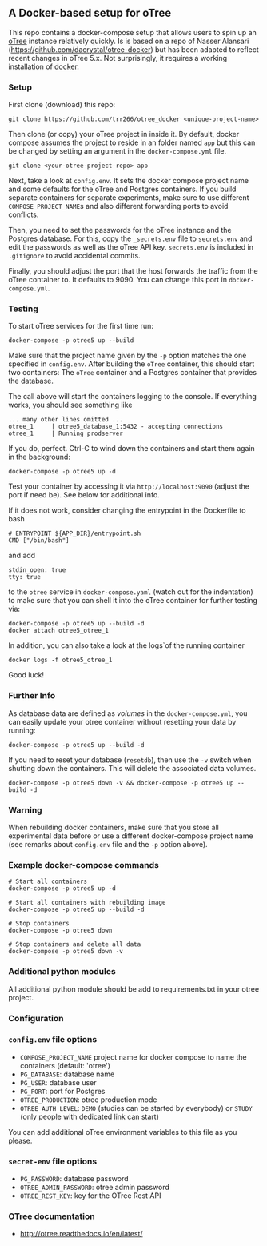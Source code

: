 
## A Docker-based setup for oTree 


This repo contains a docker-compose setup that allows users to spin up an
[oTree](https://www.otree.org) instance relatively quickly. 
Is is based on a repo of Nasser Alansari 
(https://github.com/dacrystal/otree-docker) but has been adapted 
to reflect recent changes in oTree 5.x. Not surprisingly, it requires
a working installation of [docker](https://www.docker.com).


### Setup

First clone (download) this repo:

```
git clone https://github.com/trr266/otree_docker <unique-project-name>
```

Then clone (or copy) your oTree project in inside it. By default, docker
compose assumes the project to reside in an folder named `app` but this
can be changed by setting an argument  in the `docker-compose.yml` file.

```
git clone <your-otree-project-repo> app
```        

Next, take a look at `config.env`. It sets the docker compose project name 
and some defaults for the oTree and Postgres containers. If you build 
separate containers for separate  experiments, make sure to use different 
`COMPOSE_PROJECT_NAME`s  and also different forwarding ports to avoid conflicts.
 
Then, you need to set the passwords for the oTree instance and the 
Postgres database. For this, copy the `_secrets.env` file to `secrets.env`
and edit the passwords as well as the oTree API key. `secrets.env` is 
included in `.gitignore` to avoid accidental commits. 

Finally, you should adjust the port that the host forwards the traffic from
the oTree container to. It defaults to 9090. You can change this port in
`docker-compose.yml`. 


### Testing

To start oTree services for the first time run:

```
docker-compose -p otree5 up --build
```

Make sure that the project name given by the `-p` option matches the one 
specified in `config.env`. After building the `oTree` container, this should 
start two containers: The `oTree` container and a Postgres container that 
provides the database. 

The call above will start the containers logging to the console. If everything
works, you should see something like

```
... many other lines omitted ...
otree_1     | otree5_database_1:5432 - accepting connections
otree_1     | Running prodserver
```

If you do, perfect. Ctrl-C to wind down the containers and start them again
in the background:

```
docker-compose -p otree5 up -d
```

Test your container by accessing it via `http://localhost:9090` (adjust the
port if need be). See below for additional info.

If it does not work, consider changing the entrypoint in the Dockerfile to
bash

```
# ENTRYPOINT ${APP_DIR}/entrypoint.sh
CMD ["/bin/bash"]
```

and add 

```
stdin_open: true
tty: true
```

to the `otree` service  in `docker-compose.yaml` (watch out for the
indentation) to make sure that you can shell it into the oTree container 
for further testing via:

```
docker-compose -p otree5 up --build -d
docker attach otree5_otree_1
```

In addition, you can also take a look at the logs`of the running container

```
docker logs -f otree5_otree_1
```

Good luck!


### Further Info

As database data are defined as *volumes* in the `docker-compose.yml`,
you can easily update your otree container without resetting your data 
by running:

```
docker-compose -p otree5 up --build -d
```

If you need to reset your database (`resetdb`), then use the `-v` switch
when shutting down the containers. This will delete the associated data
volumes. 

```
docker-compose -p otree5 down -v && docker-compose -p otree5 up --build -d
```

### Warning
  
When rebuilding docker containers, make sure that you store all
experimental data before or use a different docker-compose project 
name (see remarks about `config.env` file and the `-p` option above).


### Example docker-compose commands

```shell
# Start all containers
docker-compose -p otree5 up -d

# Start all containers with rebuilding image
docker-compose -p otree5 up --build -d

# Stop containers
docker-compose -p otree5 down

# Stop containers and delete all data
docker-compose -p otree5 down -v
```


### Additional python modules

All additional python module should be add to requirements.txt in your 
otree project.


### Configuration 

### `config.env` file options

- `COMPOSE_PROJECT_NAME` project name for docker compose to name the containers (default: 'otree')
- `PG_DATABASE`: database name
- `PG_USER`: database user 
- `PG_PORT`: port for Postgres 
- `OTREE_PRODUCTION`: otree production mode
- `OTREE_AUTH_LEVEL`: `DEMO` (studies can be started by everybody) or
`STUDY` (only people with dedicated link can start)

You can add additional oTree environment variables to this file as you
please.


### `secret-env` file options
- `PG_PASSWORD`: database password
- `OTREE_ADMIN_PASSWORD`: otree admin password
- `OTREE_REST_KEY`: key for the OTree Rest API


### OTree documentation

- http://otree.readthedocs.io/en/latest/
